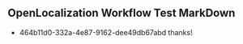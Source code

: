 ## OpenLocalization Workflow Test MarkDown
* 464b11d0-332a-4e87-9162-dee49db67abd thanks!

<!--HONumber=Aug16_HO3-->


